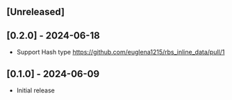 ## [Unreleased]

## [0.2.0] - 2024-06-18

- Support Hash type https://github.com/euglena1215/rbs_inline_data/pull/1

## [0.1.0] - 2024-06-09

- Initial release
